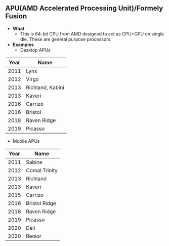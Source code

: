##  APU(AMD Accelerated Processing Unit)/Formely Fusion
- **What**
  - This is 64-bit CPU from AMD designed to act as CPU+GPU on single die. These are general purpose processors.
- **Examples** 
  - Desktop APUs

| Year | Name |
| --- | --- |
| 2011 | Lynx |
| 2012 | Virgo |
| 2013 | Richland, Kabini |
| 2013 | Kaveri |
| 2016 | Carrizo |
| 2016 | Bristol |
| 2018 | Raven Ridge |
| 2019 | Picasso |

  - Mobile APUs

| Year | Name |
| --- | --- |
| 2011 | Sabine |
| 2012 | Comal:Trinity |
| 2013 | Richland |
| 2013 | Kaveri |
| 2015 | Carrizo |
| 2016 | Bristol Ridge |
| 2018 | Raven Ridge |
| 2019 | Picasso |
| 2020 | Dali |
| 2020 | Renior |
